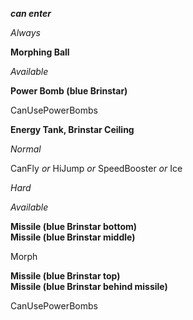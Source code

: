 ﻿***can enter***

*Always*

**Morphing Ball**

*Available*

**Power Bomb (blue Brinstar)**

CanUsePowerBombs

**Energy Tank, Brinstar Ceiling**

*Normal*

CanFly *or* HiJump *or* SpeedBooster *or* Ice

*Hard*

*Available*

**Missile (blue Brinstar bottom)**  
**Missile (blue Brinstar middle)**

Morph

**Missile (blue Brinstar top)**  
**Missile (blue Brinstar behind missile)**

CanUsePowerBombs

